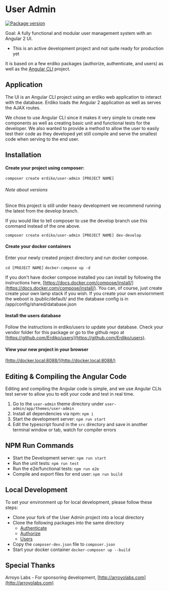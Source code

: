 User Admin
==========

[![Package version](https://img.shields.io/packagist/v/erdiko/user-admin.svg?style=flat-square)](https://packagist.org/packages/erdiko/user-admin)

Goal: A fully functional and modular user management system with an Angular 2 UI.

* This is an active development project and not quite ready for production yet

It is based on a few erdiko packages (authorize, authenticate, and users) as well as the [Angular CLI](https://github.com/angular/angular-cli) project.

Application
-----------

The UI is an Angular CLI project using an erdiko web application to interact with the database. Erdiko loads the Angular 2 application as well as serves the AJAX routes.

We chose to use Angular CLI since it makes it very simple to create new components as well as creating basic unit and functional tests for the developer. We also wanted to provide a method to allow the user to easily test their code as they developed yet still compile and serve the smallest code when serving to the end user.

Installation
------------

#### Create your project using composer:

`composer create erdiko/user-admin [PROJECT NAME]`

###### Note about versions

Since this project is still under heavy development we recommend running the latest from the develop branch.

If you would like to tell composer to use the develop branch use this command instead of the one above. 

`composer create erdiko/user-admin [PROJECT NAME] dev-develop`

#### Create your docker containers

Enter your newly created project directory and run docker compose.

`cd [PROJECT NAME]`
`docker-compose up -d`

If you don't have docker compose installed you can install by following the instructions here, [https://docs.docker.com/compose/install/](https://docs.docker.com/compose/install/).  You can, of course, just create create your own lamp stack if you wish.  If you create your own enviornment the weboot is /public/default/ and the database config is in /app/config/shared/database.json

#### Install the users database

Follow the instructions in erdiko/users to update your database.  Check your vendor folder for this package or go to the github repo at [https://github.com/Erdiko/users](https://github.com/Erdiko/users).

#### View your new project in your browser

[http://docker.local:8088/](http://docker.local:8088/)


Editing & Compiling the Angular Code
------------------------------------

Editing and compiling the Angular code is simple, and we use Angular CLIs test server to allow you to edit your code and test in real time.

1. Go to the `user-admin` theme directory under `user-admin/app/themes/user-admin`
1. Install all dependencies via npm: `npm i`
1. Start the development server: `npm run start`
1. Edit the typescript found in the `src` directory and save in another terminal window or tab, watch for compiler errors

## NPM Run Commands

* Start the Development server: `npm run start`
* Run the unit tests: `npm run test`
* Run the e2e/functional tests: `npm run e2e`
* Compile and export files for end user: `npm run build`


Local Development
-----------------

To set your environment up for local development, please follow these steps:

* Clone your fork of the User Admin project into a local directory
* Clone the following packages into the same directory
  * [Authenticate](https://github.com/Erdiko/authenticate)
  * [Authorize](https://github.com/Erdiko/authorize)
  * [Users](https://github.com/Erdiko/users)
* Copy the `composer-dev.json` file to `composer.json`
* Start your docker container `docker-composer up --build`

Special Thanks
--------------

Arroyo Labs - For sponsoring development, [http://arroyolabs.com](http://arroyolabs.com)
